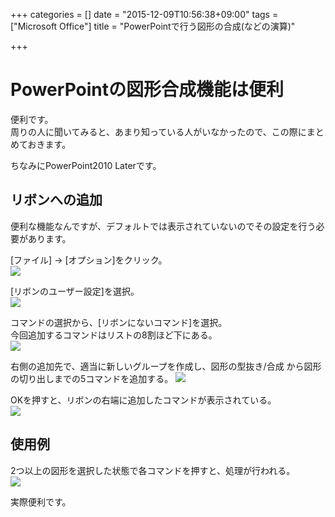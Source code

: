 +++
categories = []
date = "2015-12-09T10:56:38+09:00"
tags = ["Microsoft Office"]
title = "PowerPointで行う図形の合成(などの演算)"

+++

# PowerPointの図形合成機能は便利
便利です。  
周りの人に聞いてみると、あまり知っている人がいなかったので、この際にまとめておきます。  

ちなみにPowerPoint2010 Laterです。

## リボンへの追加
便利な機能なんですが、デフォルトでは表示されていないのでその設定を行う必要があります。    

[ファイル] -> [オプション]をクリック。  
![](/images/20151209_0/0.jpg)  


[リボンのユーザー設定]を選択。  
![](/images/20151209_0/1.jpg)  


コマンドの選択から、[リボンにないコマンド]を選択。  
今回追加するコマンドはリストの8割ほど下にある。  
![](/images/20151209_0/2.jpg)  


右側の追加先で、適当に新しいグループを作成し、図形の型抜き/合成 から図形の切り出しまでの5コマンドを追加する。
![](/images/20151209_0/3.jpg)   


OKを押すと、リボンの右端に追加したコマンドが表示されている。  
![](/images/20151209_0/4.jpg)  


## 使用例
2つ以上の図形を選択した状態で各コマンドを押すと、処理が行われる。   
![](/images/20151209_0/5.jpg)  




実際便利です。